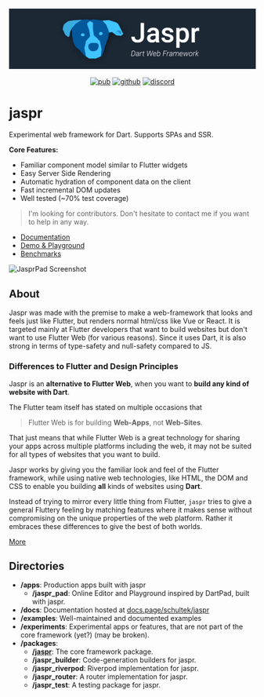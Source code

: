 ![Banner](/assets/jaspr_banner.png)

<p align="center">
  <a href="https://pub.dev/packages/jaspr"><img src="https://img.shields.io/pub/v/jaspr.svg" alt="pub"></a>
  <a href="https://github.com/schultek/jaspr"><img src="https://img.shields.io/github/stars/schultek/jaspr" alt="github"></a>
  <a href="https://discord.gg/XGXrGEk4c6"><img src="https://img.shields.io/discord/993167615587520602" alt="discord"></a>
</p>

# jaspr

Experimental web framework for Dart. Supports SPAs and SSR. 

**Core Features:**

- Familiar component model similar to Flutter widgets
- Easy Server Side Rendering
- Automatic hydration of component data on the client
- Fast incremental DOM updates
- Well tested (~70% test coverage)

> I'm looking for contributors. Don't hesitate to contact me if you want to help in any way.

- [Documentation](https://docs.page/schultek/jaspr)
- [Demo & Playground](https://jasprpad.schultek.de)
- [Benchmarks](https://jaspr-benchmarks.web.app)

![JasprPad Screenshot](https://user-images.githubusercontent.com/13920539/170837732-9e09d5f3-e79e-4ddd-b118-72e49456a7cd.png)

## About

Jaspr was made with the premise to make a web-framework that looks and feels just like Flutter, but 
renders normal html/css like Vue or React. It is targeted mainly at Flutter developers that want to 
build websites but don't want to use Flutter Web (for various reasons). Since it uses Dart, it is
also strong in terms of type-safety and null-safety compared to JS.

### Differences to Flutter and Design Principles

Jaspr is an **alternative to Flutter Web**, when you want to **build any kind of website with Dart**.

The Flutter team itself has stated on multiple occasions that
> Flutter Web is for building **Web-Apps**, not **Web-Sites**.

That just means that while Flutter Web is a great technology for sharing your apps across multiple
platforms including the web, it may not be suited for all types of websites that you want to build.

Jaspr works by giving you the familiar look and feel of the Flutter framework, while using native web
technologies, like HTML, the DOM and CSS to enable you building **all** kinds of websites using **Dart**.

Instead of trying to mirror every little thing from Flutter, `jaspr` tries to give a general Fluttery feeling 
by matching features where it makes sense without compromising on the unique properties of the web platform.
Rather it embraces these differences to give the best of both worlds.

[More](https://docs.page/schultek/jaspr/jaspr-vs-flutter-web)

## Directories

- **/apps**: Production apps built with jaspr
  - **/jaspr_pad**: Online Editor and Playground inspired by DartPad, built with jaspr.
- **/docs**: Documentation hosted at [docs.page/schultek/jaspr](https://docs.page/schultek/jaspr~develop)
- **/examples**: Well-maintained and documented examples
- **/experiments**: Experimental apps or features, that are not part of the core framework (yet?) (may be broken).
- **/packages**:
  - [**/jaspr**](https://github.com/schultek/jaspr/tree/main/packages/jaspr): The core framework package.
  - **/jaspr_builder**: Code-generation builders for jaspr.
  - **/jaspr_riverpod**: Riverpod implementation for jaspr.
  - **/jaspr_router**: A router implementation for jaspr.
  - **/jaspr_test**: A testing package for jaspr.